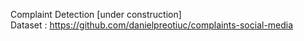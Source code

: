 Complaint Detection [under construction] <br>
Dataset : https://github.com/danielpreotiuc/complaints-social-media
